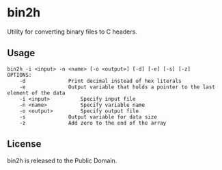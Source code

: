 # bin2h
Utility for converting binary files to C headers.

## Usage

    bin2h -i <input> -n <name> [-o <output>] [-d] [-e] [-s] [-z]
    OPTIONS:
    	-d				Print decimal instead of hex literals
    	-e				Output variable that holds a pointer to the last element of the data
    	-i <input>			Specify input file
    	-n <name>			Specify variable name
    	-o <output>			Specify output file
    	-s				Output variable for data size
    	-z				Add zero to the end of the array

## License
bin2h is released to the Public Domain.
